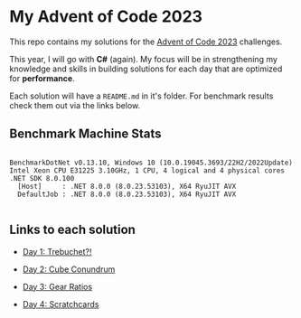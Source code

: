 # My Advent of Code 2023
This repo contains my solutions for the [Advent of Code 2023](https://adventofcode.com/) challenges. 

This year, I will go with **C#** (again). My focus will be in strengthening my knowledge and skills in building solutions for each day that are optimized for **performance**.

Each solution will have a `README.md` in it's folder. For benchmark results check them out via the links below.

## Benchmark Machine Stats
```

BenchmarkDotNet v0.13.10, Windows 10 (10.0.19045.3693/22H2/2022Update)
Intel Xeon CPU E31225 3.10GHz, 1 CPU, 4 logical and 4 physical cores
.NET SDK 8.0.100
  [Host]     : .NET 8.0.0 (8.0.23.53103), X64 RyuJIT AVX
  DefaultJob : .NET 8.0.0 (8.0.23.53103), X64 RyuJIT AVX


```


## Links to each solution

- [Day 1: Trebuchet?!](https://github.com/jooni91/advent-of-code-2023/tree/master/src/Solutions/Day01)

- [Day 2: Cube Conundrum](https://github.com/jooni91/advent-of-code-2023/tree/master/src/Solutions/Day02)

- [Day 3: Gear Ratios](https://github.com/jooni91/advent-of-code-2023/tree/master/src/Solutions/Day03)

- [Day 4: Scratchcards](https://github.com/jooni91/advent-of-code-2023/tree/master/src/Solutions/Day04)